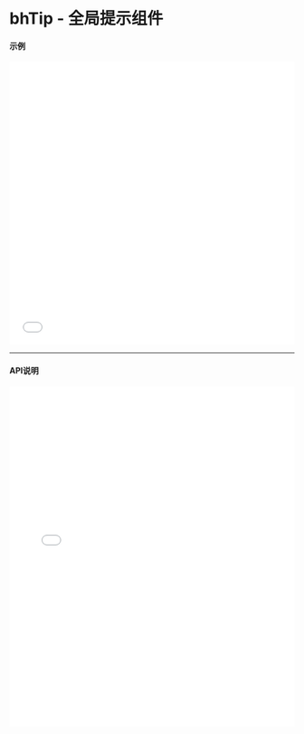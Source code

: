 # bhTip - 全局提示组件 

#### 示例

<iframe width="100%" height="500" src="//jsrun.net/S4pKp/embedded/all/light/" allowfullscreen="allowfullscreen" frameborder="0"></iframe>

*****
#### API说明

<iframe width="100%" height="600" src="../black_hole/1.0/module-bhTip.html" frameborder="0" id="innerFrame"></iframe>